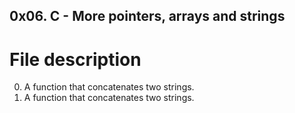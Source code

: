 ## 0x06. C - More pointers, arrays and strings

# File description

 0. A function that concatenates two strings.
 1. A function that concatenates two strings.
